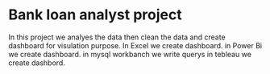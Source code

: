 # Bank loan analyst project
In this project we analyes the data then clean the data and create dashboard for visulation purpose.
In Excel we create dashboard.
in Power Bi we create dashboard.
in mysql workbanch we write querys
in tebleau we create dashbord.
